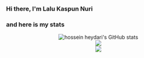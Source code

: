 ### Hi there, I'm Lalu Kaspun Nuri
### and here is my stats
<p align="center">
            <img src="https://github-readme-stats.vercel.app/api?username=ppunns&show_icons=true&include_all_commits=true&theme=monokai" alt="hossein heydari's GitHub stats" /><br />
            <img src="https://github-readme-streak-stats.herokuapp.com/?user=ppunns&theme=monokai"/><br />
            <img src="https://github-readme-stats.vercel.app/api/top-langs/?username=ppunns&layout=compact&theme=monokai&langs_count=12"/><br />

